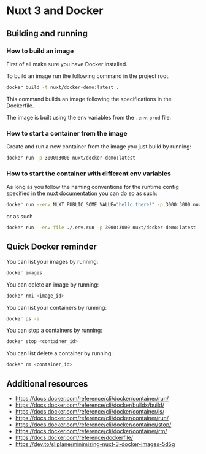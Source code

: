 # Nuxt 3 and Docker
## Building and running
### How to build an image
First of all make sure you have Docker installed.

To build an image run the following command in the project root.
```bash
docker build -t nuxt/docker-demo:latest .
```
This command builds an image following the specifications in the Dockerfile.

The image is built using the env variables from the `.env.prod` file.

### How to start a container from the image
Create and run a new container from the image you just build by running:
```bash
docker run -p 3000:3000 nuxt/docker-demo:latest
```

### How to start the container with different env variables
As long as you follow the naming conventions for the runtime config specified in [the nuxt documentation](https://nuxt.com/docs/guide/going-further/runtime-config#environment-variables) you can do so as such:
```bash
docker run --env NUXT_PUBLIC_SOME_VALUE="hello there!" -p 3000:3000 nuxt/docker-demo:latest
```
or as such
```bash
docker run --env-file ./.env.run -p 3000:3000 nuxt/docker-demo:latest
```
## Quick Docker reminder
You can list your images by running:
```bash
docker images
```
You can delete an image by running:
```bash
docker rmi <image_id>
```
You can list your containers by running:
```bash
docker ps -a
```
You can stop a containers by running:
```bash
docker stop <container_id>
```
You can list delete a container by running:
```bash
docker rm <container_id>
```
## Additional resources
- https://docs.docker.com/reference/cli/docker/container/run/
- https://docs.docker.com/reference/cli/docker/buildx/build/
- https://docs.docker.com/reference/cli/docker/container/ls/
- https://docs.docker.com/reference/cli/docker/container/run/
- https://docs.docker.com/reference/cli/docker/container/stop/
- https://docs.docker.com/reference/cli/docker/container/rm/
- https://docs.docker.com/reference/dockerfile/
- https://dev.to/sliplane/minimizing-nuxt-3-docker-images-5d5g
